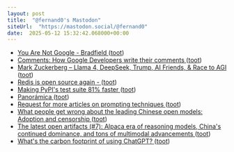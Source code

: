 ```yaml
---
layout: post
title:  "@fernand0's Mastodon"
siteUrl:  "https://mastodon.social/@fernand0"
date:  2025-05-12 15:32:42.068000+00:00
---
```

*  [You Are Not Google - Bradfield ](https://blog.bradfieldcs.com/you-are-not-google-84912cf44af) ([toot](https://mastodon.social/@fernand0/114495583817842909))
*  [Comments: How Google Developers write their comments ](https://paigeshin1991.medium.com/comments-how-google-developers-write-their-comments-5443657ecc4) ([toot](https://mastodon.social/@fernand0/114495362230524944))
*  [Mark Zuckerberg – Llama 4, DeepSeek, Trump, AI Friends, & Race to AGI ](https://www.dwarkesh.com/p/mark-zuckerberg-) ([toot](https://mastodon.social/@fernand0/114495037899460274))
*  [Redis is open source again -  ](https://antirez.com/news/15) ([toot](https://mastodon.social/@fernand0/114494778702474990))
*  [Making PyPI's test suite 81% faster ](https://blog.trailofbits.com/2025/05/01/making-pypis-test-suite-81-faster) ([toot](https://mastodon.social/@fernand0/114494708919505001))
*  [Panorámica ](https://www.flickr.com/photos/fernand0/54479293086) ([toot](https://mastodon.social/@fernand0/114494671056211373))
*  [Request for more articles on prompting techniques ](https://simonwillison.net/2025/May/5/prompting/#atom-everythin) ([toot](https://mastodon.social/@fernand0/114494385578176797))
*  [What people get wrong about the leading Chinese open models: Adoption and censorship ](https://www.interconnects.ai/p/what-people-get-wrong-about-the-leadin) ([toot](https://mastodon.social/@fernand0/114494185802644586))
*  [The latest open artifacts (#7): Alpaca era of reasoning models, China's continued dominance, and tons of multimodal advancements ](https://www.interconnects.ai/p/artifacts-) ([toot](https://mastodon.social/@fernand0/114493989795008758))
*  [What's the carbon footprint of using ChatGPT? ](https://www.sustainabilitybynumbers.com/p/carbon-footprint-chatgp) ([toot](https://mastodon.social/@fernand0/114492187622993576))
